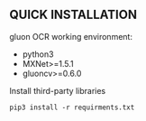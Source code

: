 ## QUICK INSTALLATION

gluon OCR working environment:
- python3
- MXNet>=1.5.1
- gluoncv>=0.6.0

Install third-party libraries
```
pip3 install -r requirments.txt
```
